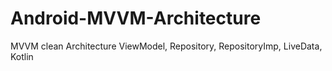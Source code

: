 # Android-MVVM-Architecture
 MVVM clean Architecture ViewModel, Repository, RepositoryImp, LiveData, Kotlin
